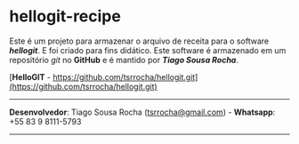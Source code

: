# hellogit-recipe
Este é um projeto para armazenar o arquivo de receita para o software ***hellogit***. E foi criado para fins didático.
Este software é armazenado em um repositório *git* no **GitHub** e é mantido por ***Tiago Sousa Rocha***.

[**HelloGIT** - https://github.com/tsrrocha/hellogit.git](https://github.com/tsrrocha/hellogit.git)

---

**Desenvolvedor**: Tiago Sousa Rocha (tsrrocha@gmail.com)  -  **Whatsapp**: +55 83 9 8111-5793

---